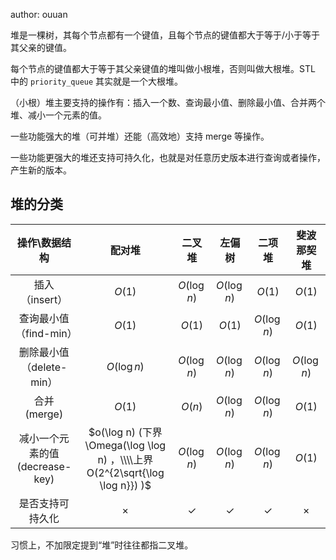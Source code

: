 author: ouuan

堆是一棵树，其每个节点都有一个键值，且每个节点的键值都大于等于/小于等于其父亲的键值。

每个节点的键值都大于等于其父亲键值的堆叫做小根堆，否则叫做大根堆。STL 中的 `priority_queue` 其实就是一个大根堆。

（小根）堆主要支持的操作有：插入一个数、查询最小值、删除最小值、合并两个堆、减小一个元素的值。

一些功能强大的堆（可并堆）还能（高效地）支持 merge 等操作。

一些功能更强大的堆还支持可持久化，也就是对任意历史版本进行查询或者操作，产生新的版本。

## 堆的分类

|         操作\\数据结构        |                                    配对堆                                    |       二叉堆      |       左偏树      |       二项堆      |     斐波那契堆     |
| :---------------------: | :-----------------------------------------------------------------------: | :------------: | :------------: | :------------: | :-----------: |
|        插入（insert）       |                                   $O(1)$                                  |   $O(\log n)$  |   $O(\log n)$  |     $O(1)$     |     $O(1)$    |
|     查询最小值（find-min）     |                                   $O(1)$                                  |     $O(1)$     |     $O(1)$     |   $O(\log n)$  |     $O(1)$    |
|    删除最小值（delete-min）    |                                $O(\log n)$                                |   $O(\log n)$  |   $O(\log n)$  |   $O(\log n)$  |  $O(\log n)$  |
|        合并 (merge)       |                                   $O(1)$                                  |     $O(n)$     |   $O(\log n)$  |   $O(\log n)$  |     $O(1)$    |
| 减小一个元素的值 (decrease-key) |  $o(\log n) (下界\Omega(\log \log n) ，\\\\上界 O(2^{2\sqrt{\log \log n}}) )$  |   $O(\log n)$  |   $O(\log n)$  |   $O(\log n)$  |     $O(1)$    |
|         是否支持可持久化        |                                  $\times$                                 |  $\checkmark$  |  $\checkmark$  |  $\checkmark$  |    $\times$   |

习惯上，不加限定提到“堆”时往往都指二叉堆。
